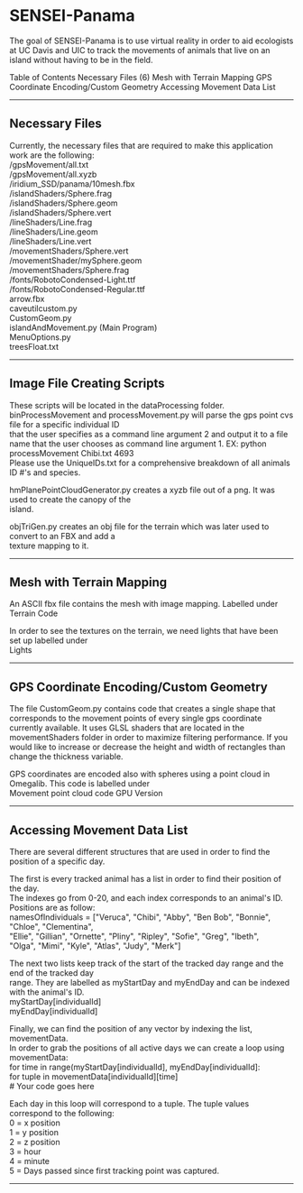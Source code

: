 # SENSEI-Panama
The goal of SENSEI-Panama is to use virtual reality in order to aid ecologists at UC Davis and
UIC to track the movements of animals that live on an island without having to be in the field.

Table of Contents
Necessary Files (6)
Mesh with Terrain Mapping
GPS Coordinate Encoding/Custom Geometry
Accessing Movement Data List

---------------------------------------------------------------------------
Necessary Files
---------------------------------------------------------------------------
Currently, the necessary files that are required to make this application work are the
following:  
/gpsMovement/all.txt  
/gpsMovement/all.xyzb  
/iridium_SSD/panama/10mesh.fbx  
/islandShaders/Sphere.frag  
/islandShaders/Sphere.geom  
/islandShaders/Sphere.vert  
/lineShaders/Line.frag  
/lineShaders/Line.geom  
/lineShaders/Line.vert  
/movementShaders/Sphere.vert  
/movementShader/mySphere.geom  
/movementShaders/Sphere.frag  
/fonts/RobotoCondensed-Light.ttf  
/fonts/RobotoCondensed-Regular.ttf  
arrow.fbx  
caveutilcustom.py  
CustomGeom.py  
islandAndMovement.py (Main Program)  
MenuOptions.py  
treesFloat.txt  

---------------------------------------------------------------------------
Image File Creating Scripts
---------------------------------------------------------------------------
These scripts will be located in the dataProcessing folder.  
binProcessMovement and processMovement.py will parse the gps point cvs file for a specific individual ID  
that the user specifies as a command line argument 2 and output it to a file name that the user chooses
as command line argument 1. 
EX: python processMovement Chibi.txt 4693  
Please use the UniqueIDs.txt for a comprehensive breakdown of all animals ID #'s and species.  

hmPlanePointCloudGenerator.py creates a xyzb file out of a png. It was used to create the canopy of the  
island.  

objTriGen.py creates an obj file for the terrain which was later used to convert to an FBX and add a  
texture mapping to it.  
  
---------------------------------------------------------------------------
Mesh with Terrain Mapping
---------------------------------------------------------------------------
An ASCII fbx file contains the mesh with image mapping.
Labelled under  
Terrain Code  
  
In order to see the textures on the terrain, we need lights that have been  
set up labelled under  
Lights  
  
---------------------------------------------------------------------------
GPS Coordinate Encoding/Custom Geometry
---------------------------------------------------------------------------
The file CustomGeom.py contains code that creates a single shape that corresponds to the movement
points of every single gps coordinate currently available. It uses GLSL shaders that are located in the
movementShaders folder in order to maximize filtering performance. If you would like to increase or
decrease the height and width of rectangles than change the thickness variable.

GPS coordinates are encoded also with spheres using a point cloud in Omegalib. This code is labelled under  
Movement point cloud code GPU Version  
  
---------------------------------------------------------------------------
Accessing Movement Data List
---------------------------------------------------------------------------
There are several different structures that are used in order to find the position of a specific day.  
  
The first is every tracked animal has a list in order to find their position of the day.  
The indexes go from 0-20, and each index corresponds to an animal's ID.  
Positions are as follow:  
namesOfIndividuals = ["Veruca", "Chibi", "Abby", "Ben Bob", "Bonnie", "Chloe", "Clementina",  
                      "Ellie", "Gillian", "Ornette", "Pliny", "Ripley", "Sofie", "Greg", "Ibeth",  
                      "Olga", "Mimi", "Kyle", "Atlas", "Judy", "Merk"]  
  
The next two lists keep track of the start of the tracked day range and the end of the tracked day  
range. They are labelled as myStartDay and myEndDay and can be indexed with the animal's ID.  
myStartDay[individualId]  
myEndDay[individualId]  
  
Finally, we can find the position of any vector by indexing the list, movementData.  
In order to grab the positions of all active days we can create a loop using movementData:  
for time in range(myStartDay[individualId], myEndDay[individualId]:  
    for tuple in movementData[individualId][time]  
        # Your code goes here  
  
Each day in this loop will correspond to a tuple. The tuple values correspond to the following:  
0 = x position  
1 = y position  
2 = z position  
3 = hour  
4 = minute  
5 = Days passed since first tracking point was captured.  
  
---------------------------------------------------------------------------


